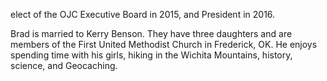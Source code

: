﻿---
fname: 'Brad'
lname: 'Benson'
id: 1010
published: False
layout: judge-bio
---
elect of
the OJC Executive Board in 2015, and President in 2016.</p>
<p>Brad is married to Kerry Benson. They have three daughters and are members of the First United
Methodist Church in Frederick, OK. He enjoys spending time with his girls, hiking in the Wichita
Mountains, history, science, and Geocaching.</p>
